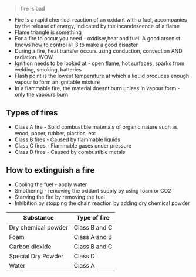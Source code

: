 > fire is bad

* Fire is a rapid chemical reaction of an oxidant with a fuel, accompanies by the release of energy, indicated by the incandescence of a flame
* Flame triangle is something
* For a fire to occur you need - oxidiser,heat and fuel. A good arsenist knows how to control all 3 to make a good disaster.
* During a fire, heat transfer occurs using conduction, convection AND radiation. WOW
* Ignition needs to be looked at - open flame, hot surfaces, sparks from welding, smoking, batteries
* Flash point is the lowest temperature at which a liquid produces enough vapour to form an ignitable mixture
* In a flammable fire, the material doesnt burn unless in vapour form - only the vapours burn
## Types of fires
* Class A fire - Solid combustible materials of organic nature such as wood, paper, rubber, plastics, etc
* Class B fires - Caused by flammable liquids
* Class C fires - Flammable gases under pressure
* Class D fires - Caused by combustible metals
## How to extinguish a fire
* Cooling the fuel - apply water
* Smothering - removing the oxidant supply by using foam or CO2
* Starving the fire by removing the fuel
* Inhibition by stopping the chain reaction by adding dry chemical powder

| Substance           | Type of fire  |
| ------------------- | ------------- |
| Dry chemical powder | Class B and C |
| Foam                | Class A and B |
| Carbon dioxide      | Class B and C |
| Special Dry Powder  | Class D       |
| Water               | Class A       |
